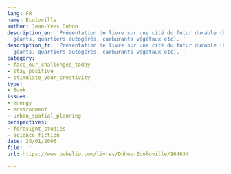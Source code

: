 ```yaml
---
lang: FR
name: Ecoloville
author: Jean-Yves Duhoo
description_en: 'Présentation de livre sur une cité du futur durable (brumisateurs
  géants, quartiers autogérés, carburants végétaux etc). '
description_fr: 'Présentation de livre sur une cité du futur durable (brumisateurs
  géants, quartiers autogérés, carburants végétaux etc). '
category:
- face_our_challenges_today
- stay_positive
- stimulate_your_creativity
type:
- Book
issues:
- energy
- environment
- urban_spatial_planning
perspectives:
- foresight_studies
- science_fiction
date: 25/01/2006
file: ''
url: https://www.babelio.com/livres/Duhoo-Ecoloville/164634

---
```

